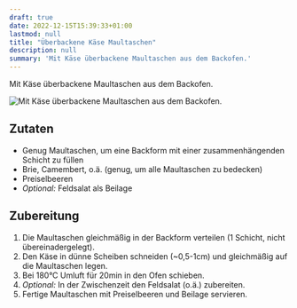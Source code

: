 ```yaml
---
draft: true
date: 2022-12-15T15:39:33+01:00
lastmod: null
title: "Überbackene Käse Maultaschen"
description: null
summary: 'Mit Käse überbackene Maultaschen aus dem Backofen.'
---
```


Mit Käse überbackene Maultaschen aus dem Backofen.

![Mit Käse überbackene Maultaschen aus dem Backofen.](./maultaschen.png)

## Zutaten

- Genug Maultaschen, um eine Backform mit einer zusammenhängenden Schicht zu füllen
- Brie, Camembert, o.ä. (genug, um alle Maultaschen zu bedecken)
- Preiselbeeren
- *Optional:* Feldsalat als Beilage

## Zubereitung

1. Die Maultaschen gleichmäßig in der Backform verteilen (1 Schicht, nicht übereinadergelegt).
2. Den Käse in dünne Scheiben schneiden (~0,5-1cm) und gleichmäßig auf die Maultaschen legen.
3. Bei 180°C Umluft für 20min in den Ofen schieben.
4. *Optional:* In der Zwischenzeit den Feldsalat (o.ä.) zubereiten.
5. Fertige Maultaschen mit Preiselbeeren und Beilage servieren.
